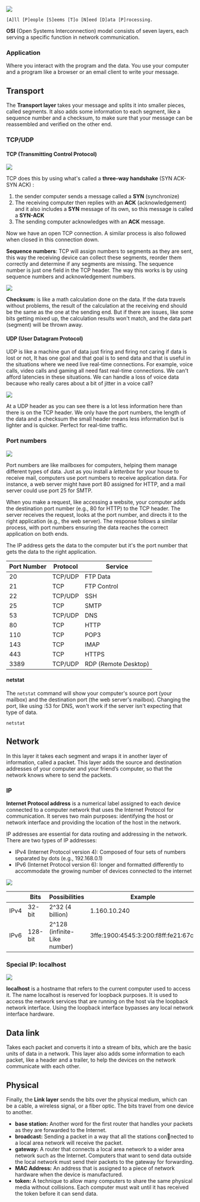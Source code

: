 ![](https://dl.dropbox.com/scl/fi/knd37i3rq2u7ky7k802om/Screenshot_12.png?rlkey=jygnky3o8nb5ubc8dftcy5mcq&row=2)

	[A]ll [P]eople [S]eems [T]o [N]eed [D]ata [P]rocessing.

**OSI** (Open Systems Interconnection) model consists of seven layers, each serving a specific function in network communication.
### Application

Where you interact with the program and the data. You use your computer and a program like a browser or an email client to write your message.

## Transport

The **Transport layer** takes your message and splits it into smaller pieces, called segments. It also adds some information to each segment, like a sequence number and a checksum, to make sure that your message can be reassembled and verified on the other end.

### TCP/UDP
#### TCP (Transmitting Control Protocol)

![](https://www.cloudflare.com/img/learning/cdn/tls-ssl/tcp-handshake-diagram.png)

TCP does this by using what's called a **three-way handshake** (SYN ACK-SYN ACK) :

1. the sender computer sends a message called a **SYN** (synchronize)
2. The receiving computer then replies with an **ACK** (acknowledgement) and it also includes a **SYN** message of its own, so this message is called a **SYN-ACK** 
3. The sending computer acknowledges with an **ACK** message.

Now we have an open TCP connection. A similar process is also followed when closed in this connection down.

**Sequence numbers**: TCP will assign numbers to segments as they are sent, this way the receiving device can collect these segments, reorder them correctly and determine if any segments are missing. The sequence number is just one field in the TCP header. The way this works is by using sequence numbers and acknowledgement numbers. 

![](https://media.tenor.com/ZyWq25EtZxYAAAAC/the-office-dwight-schrute.gif)

  
**Checksum:** is like a math calculation done on the data. If the data travels without problems, the result of the calculation at the receiving end should be the same as the one at the sending end. But if there are issues, like some bits getting mixed up, the calculation results won't match, and the data part (segment) will be thrown away.
#### UDP (User Datagram Protocol)

UDP is like a machine gun of data just firing and firing not caring if data is lost or not, It has one goal and that goal is to send data and that is useful in the situations where we need live real-time connections. For example, voice calls, video calls and gaming all need fast real-time connections. We can't afford latencies in these situations. We can handle a loss of voice data because who really cares about a bit of jitter in a voice call? 

![](https://skminhaj.files.wordpress.com/2016/02/92926-tcp_udp_headers.jpg)

At a UDP header as you can see there is a lot less information here than there is on the TCP header. We only have the port numbers, the length of the data and a checksum the small header means less information but is lighter and is quicker. Perfect for real-time traffic.

### Port numbers

![](https://media.tenor.com/BbrOTVqxTZsAAAAC/cats-animals.giff)

Port numbers are like mailboxes for computers, helping them manage different types of data. Just as you install a *letterbox* for your house to receive mail, computers use port numbers to receive application data. For instance, a web server might have port 80 assigned for HTTP, and a mail server could use port 25 for SMTP.

When you make a request, like accessing a website, your computer adds the destination port number (e.g., 80 for HTTP) to the TCP header. The server receives the request, looks at the port number, and directs it to the right application (e.g., the web server). The response follows a similar process, with port numbers ensuring the data reaches the correct application on both ends.

The IP address gets the data to the computer but it's the port number that gets the data to the right application.

| Port Number | Protocol   | Service       |
|-------------|------------|---------------|
| 20          | TCP/UDP    | FTP Data      |
| 21          | TCP        | FTP Control   |
| 22          | TCP/UDP    | SSH           |
| 25          | TCP        | SMTP          |
| 53          | TCP/UDP    | DNS           |
| 80          | TCP        | HTTP          |
| 110         | TCP        | POP3          |
| 143         | TCP        | IMAP          |
| 443         | TCP        | HTTPS         |
| 3389        | TCP/UDP    | RDP (Remote Desktop) |

#### netstat

The `netstat` command will show your computer's source port (your mailbox) and the destination port (the web server's mailbox). Changing the port, like using :53 for DNS, won't work if the server isn't expecting that type of data.

```shell
netstat
```
## Network

In this layer it takes each segment and wraps it in another layer of information, called a packet. This layer adds the source and destination addresses of your computer and your friend’s computer, so that the network knows where to send the packets.

### IP
**Internet Protocol address** is a numerical label assigned to each device connected to a computer network that uses the Internet Protocol for communication. It serves two main purposes: identifying the host or network interface and providing the location of the host in the network.

IP addresses are essential for data routing and addressing in the network. There are two types of IP addresses: 
- IPv4 (Internet Protocol version 4): Composed of four sets of numbers separated by dots (e.g., 192.168.0.1)
- IPv6 (Internet Protocol version 6): longer and formatted differently to accommodate the growing number of devices connected to the internet

![](https://www.webopedia.com/wp-content/uploads/2020/10/what-is-the-difference-between-ipv6-and-ipv4_5f85a8b80d255-2.jpeg)

| | Bits | Possibilities | Example |
|--| -- | -- | -- |
|IPv4| 32-bit | 2^32 (4 billion)| 1.160.10.240 |
|IPv6| 128-bit | 2^128 (infinite-Like number) | 3ffe:1900:4545:3:200:f8ff:fe21:67cf| 

### Special IP: localhost

![](https://fossbytes.com/wp-content/uploads/2016/10/localhost-127.0.0.1.jpg)

**localhost** is a hostname that refers to the current computer used to access it. The name localhost is reserved for loopback purposes. It is used to access the network services that are running on the host via the loopback network interface. Using the loopback interface bypasses any local network interface hardware.





## Data link

Takes each packet and converts it into a stream of bits, which are the basic units of data in a network. This layer also adds some information to each packet, like a header and a trailer, to help the devices on the network communicate with each other.

## Physical

Finally, the **Link layer** sends the bits over the physical medium, which can be a cable, a wireless signal, or a fiber optic. The bits travel from one device to another.

- **base station:** Another word for the first router that handles your packets as they are forwarded to the Internet. 
- **broadcast:** Sending a packet in a way that all the stations connected to a local area network will receive the packet. 
- **gateway:** A router that connects a local area network to a wider area network such as the Internet. Computers that want to send data outside the local network must send their packets to the gateway for forwarding. 
- **MAC Address:** An address that is assigned to a piece of network hardware when the device is manufactured. 
- **token:** A technique to allow many computers to share the same physical media without collisions. Each computer must wait until it has received the token before it can send data.